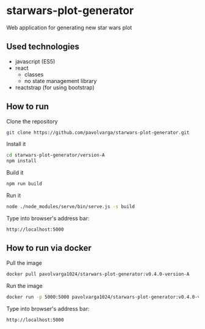 # starwars-plot-generator
Web application for generating new star wars plot

## Used technologies
  * javascript (ES5)
  * react
    * classes
    * no state management library
  * reactstrap (for using bootstrap)

## How to run
Clone the repository
```sh
git clone https://github.com/pavolvarga/starwars-plot-generator.git
```
Install it
```sh
cd starwars-plot-generator/version-A
npm install
```
Build it
```sh
npm run build
```
Run it
```sh
node ./node_modules/serve/bin/serve.js -s build
```
Type into browser's address bar:
```
http://localhost:5000
```

## How to run via docker
Pull the image
```sh
docker pull pavolvarga1024/starwars-plot-generator:v0.4.0-version-A
```

Run the image
```sh
docker run -p 5000:5000 pavolvarga1024/starwars-plot-generator:v0.4.0-version-A
```

Type into browser's address bar:
```
http://localhost:5000
```